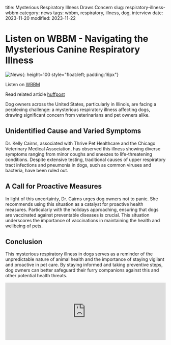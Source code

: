 title: Mysterious Respiratory Illness Draws Concern
slug: respiratory-illness-wbbm
category: news
tags: wbbm, respiratory, illness, dog, interview
date: 2023-11-20
modified: 2023-11-22

# Listen on WBBM - Navigating the Mysterious Canine Respiratory Illness

![News]({static}/images/news.gif){: height=100 style="float:left; padding:16px"}

Listen on [WBBM](https://www.audacy.com/wbbm780/news/local/mysterious-respiratory-illness-among-dogs-draws-concern)

Read related article [huffpost](/respiratory-illness-huffpost.html)

Dog owners across the United States, particularly in Illinois, are facing a perplexing challenge: a mysterious respiratory illness affecting dogs, drawing significant concern from veterinarians and pet owners alike.

## Unidentified Cause and Varied Symptoms

Dr. Kelly Cairns, associated with Thrive Pet Healthcare and the Chicago Veterinary Medical Association, has observed this illness showing diverse symptoms ranging from minor coughs and sneezes to life-threatening conditions. Despite extensive testing, traditional causes of upper respiratory tract infections and pneumonia in dogs, such as common viruses and bacteria, have been ruled out.

## A Call for Proactive Measures

In light of this uncertainty, Dr. Cairns urges dog owners not to panic. She recommends using this situation as a catalyst for proactive health measures. Particularly with the holidays approaching, ensuring that dogs are vaccinated against preventable diseases is crucial. This situation underscores the importance of vaccinations in maintaining the health and wellbeing of pets.

## Conclusion

This mysterious respiratory illness in dogs serves as a reminder of the unpredictable nature of animal health and the importance of staying vigilant and proactive in pet care. By staying informed and taking preventive steps, dog owners can better safeguard their furry companions against this and other potential health threats.

<iframe src="https://omny.fm/shows/wbbmam-on-demand/mysterious-dog-illness-draws-concern/embed" width="100%" height="180" allow="autoplay; clipboard-write" frameborder="0" title="Mysterious dog illness draws concern"></iframe>

